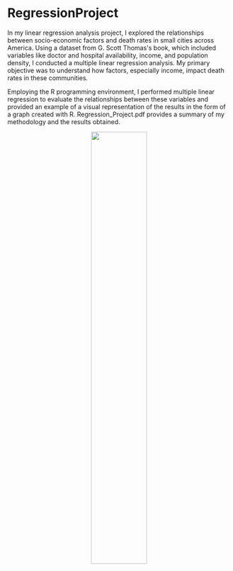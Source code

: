 # RegressionProject


In my linear regression analysis project, I explored the relationships between socio-economic factors and death rates in small cities across America. Using a dataset from G. Scott Thomas's book, which included variables like doctor and hospital availability, income, and population density, I conducted a multiple linear regression analysis. My primary objective was to understand how factors, especially income, impact death rates in these communities.

Employing the R programming environment, I performed multiple linear regression to evaluate the relationships between these variables and provided an example of a visual representation of the results in the form of a graph created with R. Regression_Project.pdf provides a summary of my methodology and the results obtained. 


<p align="center">
  <img src="https://github.com/HimashaK/RegressionProject/assets/90633056/a9e256c7-35aa-4306-b9eb-4ab5fd204448" width="50%" height="50%">
</p>

